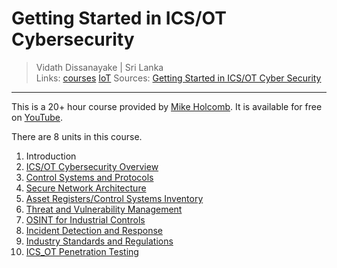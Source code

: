 # Getting Started in ICS/OT Cybersecurity

> Vidath Dissanayake | Sri Lanka  
> Links: [courses](../courses.md) [IoT](../../IoT/IoT.md)
> Sources: [Getting Started in ICS/OT Cyber Security](https://www.youtube.com/watch?v=CCIrntyqe64&list=PLOSJSv0hbPZAlINIh1HcB0L8AZcSPc80g)

---

This is a 20+ hour course provided by [Mike Holcomb](https://www.linkedin.com/in/mikeholcomb). It is available for free on [YouTube](https://www.youtube.com/watch?v=CCIrntyqe64&list=PLOSJSv0hbPZAlINIh1HcB0L8AZcSPc80g).

There are 8 units in this course.

1. Introduction
2. [ICS/OT Cybersecurity Overview](ICS_OT%20Cybersecurity%20Overview.md)
3. [Control Systems and Protocols](Control%20Systems%20and%20Protocols.md)
4. [Secure Network Architecture](Secure%20Network%20Architecture.md)
5. [Asset Registers/Control Systems Inventory](Asset%20Registers_Control%20Systems%20Inventory.md)
6. [Threat and Vulnerability Management](Threat%20and%20Vulnerability%20Management.md)
7. [OSINT for Industrial Controls](OSINT%20for%20Industrial%20Controls.md)
8. [Incident Detection and Response](Incident%20Detection%20and%20Response.md)
9. [Industry Standards and Regulations](Industry%20Standards%20and%20Regulations.md)
10. [ICS_OT Penetration Testing](ICS_OT%20Penetration%20Testing.md)